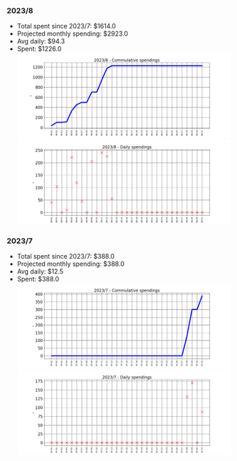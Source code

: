 ### 2023/8


- Total spent since 2023/7: $1614.0
- Projected monthly spending: $2923.0
- Avg daily: $94.3
- Spent: $1226.0
![graph_8_sum](graph_8_sum.png)
![graph_8_vals](graph_8_vals.png)
### 2023/7


- Total spent since 2023/7: $388.0
- Projected monthly spending: $388.0
- Avg daily: $12.5
- Spent: $388.0
![graph_7_sum](graph_7_sum.png)
![graph_7_vals](graph_7_vals.png)